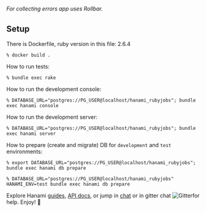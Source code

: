 ###### For  collecting errors app uses Rollbar.

## Setup

There is Dockerfile, ruby version in this file: 2.6.4

```
% docker build .
```

How to run tests:

```
% bundle exec rake
```

How to run the development console:

```
% DATABASE_URL="postgres://PG_USER@localhost/hanami_rubyjobs"; bundle exec hanami console
```

How to run the development server:

```
% DATABASE_URL="postgres://PG_USER@localhost/hanami_rubyjobs"; bundle exec hanami server
```

How to prepare (create and migrate) DB for `development` and `test` environments:

```
% export DATABASE_URL="postgres://PG_USER@localhost/hanami_rubyjobs"; bundle exec hanami db prepare

% DATABASE_URL="postgres://PG_USER@localhost/hanami_rubyjobs" HANAMI_ENV=test bundle exec hanami db prepare
```

Explore Hanami [guides](http://hanamirb.org/guides/), [API docs](http://docs.hanamirb.org/1.3.0.beta1/), or jump in [chat](http://chat.hanamirb.org) or in gitter chat ![Gitter](https://badges.gitter.im/hanami/chat.svg)for help. Enjoy! 🌸
